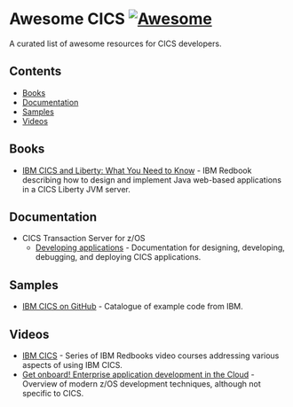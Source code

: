 <!--lint disable awesome-git-repo-age-->
# Awesome CICS [![Awesome](https://awesome.re/badge-flat.svg)](https://awesome.re)

A curated list of awesome resources for CICS developers.

## Contents

- [Books](#books)
- [Documentation](#documentation)
- [Samples](#samples)
- [Videos](#videos)

## Books

- [IBM CICS and Liberty: What You Need to Know](https://www.redbooks.ibm.com/abstracts/sg248335.html) - IBM Redbook describing how to design and implement Java web-based applications in a CICS Liberty JVM server.

## Documentation

- CICS Transaction Server for z/OS
    - [Developing applications](https://www.ibm.com/docs/en/cics-ts) - Documentation for designing, developing, debugging, and deploying CICS applications.

## Samples

- [IBM CICS on GitHub](https://cicsdev.github.io/) - Catalogue of example code from IBM.

## Videos

- [IBM CICS](https://www.redbooks.ibm.com/redbooks.nsf/pages/cicsvideo) - Series of IBM Redbooks video courses addressing various aspects of using IBM CICS.
- [Get onboard! Enterprise application development in the Cloud](https://youtu.be/8Z0GPN7Ld2w) - Overview of modern z/OS development techniques, although not specific to CICS.
